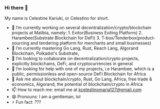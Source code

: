 ### Hi there 👋

<!--
**kcelestinomaria/kcelestinomaria** is a ✨ _special_ ✨ repository because its `README.md` (this file) appears on your GitHub profile.-->

My name is Celestine Kariuki, or Celestino for short.

- 🔭 I’m currently working on several decentralization/crypto/blockchain projects at Malibia, namely:
          1. Exitor(Business Exiting Platform)
          2. Harambee(Substrate Blockchain for DeFi)
          3. T-box/Tenderbox(product-sourcing and tendering platform for merchants and small businesses)
- 🌱 I’m currently mastering Go Lang, Rust, Reach Lang, Algorand Blockchain, Polkadot's Substrate, 
- 👯 I’m looking to collaborate on decentralization/crypto projects, explicitly blockchains, DeFi, and cryptocurrencies in general
- 🤔 I’m looking for help with one of my projects, i.e Harambee, which is a public, permissionless and open-source DeFi Blockchain for Africa
- 💬 Ask me about blockchain/crypto, Rust, Go Lang, Africa, free trade & economics, Algorand, the potential of blockchain/crypto in Africa
- 📫 How to reach me: email me at kcelestinomaria127@gmail.com 
- 😄 Pronouns: I am a gentleman, lol
- ⚡ Fun fact: ???

